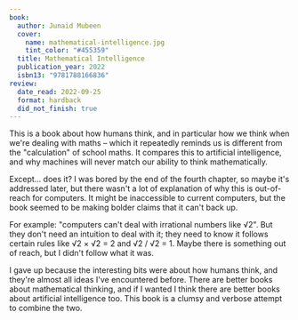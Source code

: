 ```yaml
---
book:
  author: Junaid Mubeen
  cover:
    name: mathematical-intelligence.jpg
    tint_color: "#455359"
  title: Mathematical Intelligence
  publication_year: 2022
  isbn13: "9781788166836"
review:
  date_read: 2022-09-25
  format: hardback
  did_not_finish: true
---
```


This is a book about how humans think, and in particular how we think when we're dealing with maths – which it repeatedly reminds us is different from the "calculation" of school maths.
It compares this to artificial intelligence, and why machines will never match our ability to think mathematically.

Except… does it?
I was bored by the end of the fourth chapter, so maybe it's addressed later, but there wasn't a lot of explanation of why this is out-of-reach for computers.
It might be inaccessible to current computers, but the book seemed to be making bolder claims that it can't back up.

For example: "computers can't deal with irrational numbers like &radic;2".
But they don't need an intuition to deal with it; they need to know it follows certain rules like &radic;2 &times; &radic;2 = 2 and &radic;2 / &radic;2 = 1.
Maybe there is something out of reach, but I didn't follow what it was.

I gave up because the interesting bits were about how humans think, and they're almost all ideas I've encountered before.
There are better books about mathematical thinking, and if I wanted I think there are better books about artificial intelligence too.
This book is a clumsy and verbose attempt to combine the two.
